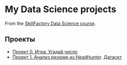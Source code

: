 # My Data Science projects 

From the [SkillFactory Data Science course](https://skillfactory.ru/data-scientist).

## Проекты

* [Проект 0. Игра: Угадай число](https://github.com/Tolkochto/sfds/tree/main/Project_0)
* [Проект 1. Анализ резюме из HeadHunter](https://github.com/Tolkochto/sfds/tree/main/PROJECT-1_Анализ_резюме_из_HeadHunter). [Датасет](https://drive.google.com/file/d/13dqMS-vmqw_wC9hQfPDGRasGsqHerZGI/view?usp=sharing)

